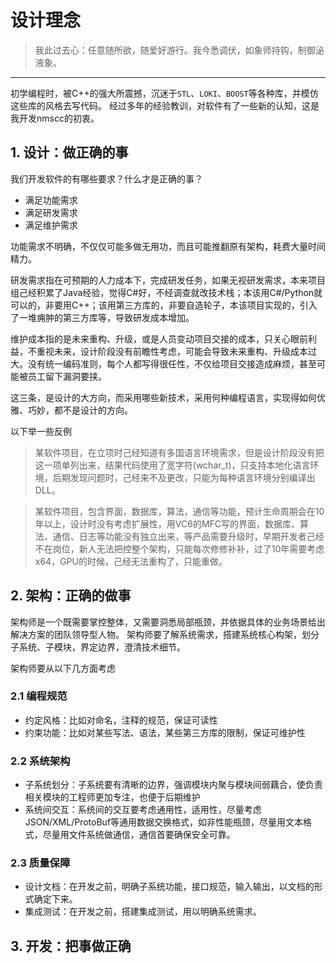 # 设计理念

> 我此过去心：任意随所欲，随爱好游行。我今悉调伏，如象师持钩，制御泌液象。

---
初学编程时，被C++的强大所震撼，沉迷于`STL`、`LOKI`、`BOOST`等各种库，并模仿这些库的风格去写代码。
经过多年的经验教训，对软件有了一些新的认知，这是我开发nmscc的初衷。

## 1. 设计：做正确的事

我们开发软件的有哪些要求？什么才是正确的事？

- 满足功能需求
- 满足研发需求
- 满足维护需求

功能需求不明确，不仅仅可能多做无用功，而且可能推翻原有架构，耗费大量时间精力。

研发需求指在可预期的人力成本下，完成研发任务，如果无视研发需求，本来项目组己经积累了Java经验，觉得C#好，不经调查就改技术栈；本该用C#/Python就可以的，非要用C++；该用第三方库的，非要自造轮子，本该项目实现的，引入了一堆痈肿的第三方库等，导致研发成本增加。

维护成本指的是未来重构、升级，或是人员变动项目交接的成本，只关心眼前利益，不重视未来，设计阶段没有前瞻性考虑，可能会导致未来重构、升级成本过大。没有统一编码准则，每个人都写得很任性，不仅给项目交接造成麻烦，甚至可能被员工留下漏洞要挟。

这三条，是设计的大方向，而采用哪些新技术，采用何种编程语言，实现得如何优雅、巧妙，都不是设计的方向。

以下举一些反例

> 某软件项目，在立项时己经知道有多国语言环境需求，但是设计阶段没有把这一项单列出来，结果代码使用了宽字符(wchar_t)，只支持本地化语言环境，后期发现问题时，己经来不及更改，只能为每种语言环境分别编译出DLL。

> 某软件项目，包含界面，数据库，算法，通信等功能，预计生命周期会在10年以上，设计时没有考虑扩展性，用VC6的MFC写的界面，数据库、算法、通信、日志等功能没有独立出来，等产品需要升级时，早期开发者己经不在岗位，新人无法把控整个架构，只能每次修修补补，过了10年需要考虑x64，GPU的时候，己经无法重构了，只能重做。

## 2. 架构：正确的做事

架构师是一个既需要掌控整体，又需要洞悉局部瓶颈，并依据具体的业务场景给出解决方案的团队领导型人物。
架构师要了解系统需求，搭建系统核心构架，划分子系统、子模块，界定边界，澄清技术细节。

架构师要从以下几方面考虑

### 2.1 编程规范

- 约定风格：比如对命名，注释的规范，保证可读性
- 约束功能：比如对某些写法、语法，某些第三方库的限制，保证可维护性

### 2.2 系统架构

- 子系统划分：子系统要有清晰的边界，强调模块内聚与模块间弱藕合，使负责相关模块的工程师更加专注，也便于后期维护
- 系统间交互：系统间的交互要考虑通用性，适用性，尽量考虑JSON/XML/ProtoBuf等通用数据交换格式，如非性能瓶颈，尽量用文本格式，尽量用文件系统做通信，通信首要确保安全可靠。

### 2.3 质量保障

- 设计文档：在开发之前，明确子系统功能，接口规范，输入输出，以文档的形式确定下来。
- 集成测试：在开发之前，搭建集成测试，用以明确系统需求。

## 3. 开发：把事做正确
